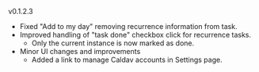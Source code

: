 v0.1.2.3
- Fixed "Add to my day" removing recurrence information from task.
- Improved handling of "task done" checkbox click for recurrence tasks.
    - Only the current instance is now marked as done.
- Minor UI changes and improvements
    - Added a link to manage Caldav accounts in Settings page.

